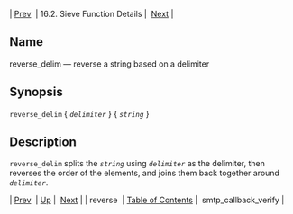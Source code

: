 | [Prev](sieve.ref.reverse)  | 16.2. Sieve Function Details |  [Next](sieve.ref.smtp_callback_verify.php) |

<a name="sieve.ref.reverse_delim"></a>
## Name

reverse_delim — reverse a string based on a delimiter

## Synopsis

`reverse_delim` { *`delimiter`* } { *`string`* }

<a name="idp31181296"></a>
## Description

`reverse_delim` splits the *`string`* using *`delimiter`* as the delimiter, then reverses the order of the elements, and joins them back together around *`delimiter`*.

| [Prev](sieve.ref.reverse)  | [Up](sieve.ref.files.php) |  [Next](sieve.ref.smtp_callback_verify.php) |
| reverse  | [Table of Contents](index) |  smtp_callback_verify |
